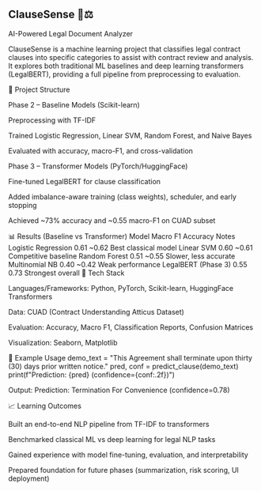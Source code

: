 ## ClauseSense 📝⚖️

AI-Powered Legal Document Analyzer

ClauseSense is a machine learning project that classifies legal contract clauses into specific categories to assist with contract review and analysis.
It explores both traditional ML baselines and deep learning transformers (LegalBERT), providing a full pipeline from preprocessing to evaluation.

📂 Project Structure

Phase 2 – Baseline Models (Scikit-learn)

Preprocessing with TF-IDF

Trained Logistic Regression, Linear SVM, Random Forest, and Naive Bayes

Evaluated with accuracy, macro-F1, and cross-validation

Phase 3 – Transformer Models (PyTorch/HuggingFace)

Fine-tuned LegalBERT for clause classification

Added imbalance-aware training (class weights), scheduler, and early stopping

Achieved ~73% accuracy and ~0.55 macro-F1 on CUAD subset

📊 Results (Baseline vs Transformer)
Model	Macro F1	Accuracy	Notes
Logistic Regression	0.61	~0.62	Best classical model
Linear SVM	0.60	~0.61	Competitive baseline
Random Forest	0.51	~0.55	Slower, less accurate
Multinomial NB	0.40	~0.42	Weak performance
LegalBERT (Phase 3)	0.55	0.73	Strongest overall
🚀 Tech Stack

Languages/Frameworks: Python, PyTorch, Scikit-learn, HuggingFace Transformers

Data: CUAD (Contract Understanding Atticus Dataset)

Evaluation: Accuracy, Macro F1, Classification Reports, Confusion Matrices

Visualization: Seaborn, Matplotlib

📌 Example Usage
demo_text = "This Agreement shall terminate upon thirty (30) days prior written notice."
pred, conf = predict_clause(demo_text)
print(f"Prediction: {pred} (confidence={conf:.2f})")


Output:
Prediction: Termination For Convenience (confidence=0.78)

📈 Learning Outcomes

Built an end-to-end NLP pipeline from TF-IDF to transformers

Benchmarked classical ML vs deep learning for legal NLP tasks

Gained experience with model fine-tuning, evaluation, and interpretability

Prepared foundation for future phases (summarization, risk scoring, UI deployment)
